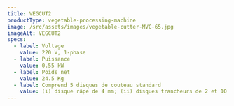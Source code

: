 ```yaml
---
title: VEGCUT2
productType: vegetable-processing-machine
image: /src/assets/images/vegetable-cutter-MVC-65.jpg
imageAlt: VEGCUT2
specs:
  - label: Voltage
    value: 220 V, 1-phase
  - label: Puissance
    value: 0.55 kW
  - label: Poids net
    value: 24.5 Kg
  - label: Comprend 5 disques de couteau standard
    value: (i) disque râpe de 4 mm; (ii) disques trancheurs de 2 et 10 mm; (iii) disque de découpe de 10 mm; et (iv) disque wavecut de 5 mm
---
```

